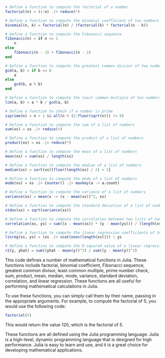 ```julia
# Define a function to compute the factorial of a number
factorial(n) = (1:n) .|> reduce(*)

# Define a function to compute the binomial coefficient of two numbers
binomial(n, k) = factorial(n) / (factorial(k) * factorial(n - k))

# Define a function to compute the Fibonacci sequence
fibonacci(n) = if n <= 1
    n
else
    fibonacci(n - 1) + fibonacci(n - 2)
end

# Define a function to compute the greatest common divisor of two numbers
gcd(a, b) = if b == 0
    a
else
    gcd(b, a % b)
end

# Define a function to compute the least common multiple of two numbers
lcm(a, b) = a * b / gcd(a, b)

# Define a function to check if a number is prime
isprime(n) = n > 1 && all(n % (2:floor(sqrt(n))) != 0)

# Define a function to compute the sum of a list of numbers
sum(xs) = xs .|> reduce(+)

# Define a function to compute the product of a list of numbers
product(xs) = xs .|> reduce(*)

# Define a function to compute the mean of a list of numbers
mean(xs) = sum(xs) / length(xs)

# Define a function to compute the median of a list of numbers
median(xs) = sort(xs)[floor(length(xs) / 2) + 1]

# Define a function to compute the mode of a list of numbers
mode(xs) = xs .|> Counter() .|> maxkey(a -> a.count)

# Define a function to compute the variance of a list of numbers
variance(xs) = mean(x -> (x - mean(xs))^2, xs)

# Define a function to compute the standard deviation of a list of numbers
stdev(xs) = sqrt(variance(xs))

# Define a function to compute the correlation between two lists of numbers
correlation(xs, ys) = sum((x - mean(xs)) * (y - mean(ys))) / (length(xs) - 1)

# Define a function to compute the linear regression coefficients of two lists of numbers
linreg(xs, ys) = (xs .|> vcat(ones(length(xs)))) \ ys

# Define a function to compute the R-squared value of a linear regression model
r2(y, yhat) = sum((yhat - mean(y))^2) / sum((y - mean(y))^2)
```

This code defines a number of mathematical functions in Julia. These functions include factorial, binomial coefficient, Fibonacci sequence, greatest common divisor, least common multiple, prime number check, sum, product, mean, median, mode, variance, standard deviation, correlation, and linear regression. These functions are all useful for performing mathematical calculations in Julia.

To use these functions, you can simply call them by their name, passing in the appropriate arguments. For example, to compute the factorial of 5, you would use the following code:

```julia
factorial(5)
```

This would return the value 120, which is the factorial of 5.

These functions are all defined using the Julia programming language. Julia is a high-level, dynamic programming language that is designed for high performance. Julia is easy to learn and use, and it is a great choice for developing mathematical applications.